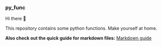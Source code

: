 ### py_func

Hi there 👋

This repository contains some python functions.
Make yourself at home.

**Also check out the quick guide for markdown files:** 
[Markdown guide](https://github.com/EshrakK/py_func/wiki)


